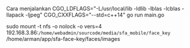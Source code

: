 Cara menjalankan
CGO_LDFLAGS="-L/usr/local/lib -ldlib -lblas -lcblas -llapack -ljpeg" CGO_CXXFLAGS="--std=c++14" go run main.go

sudo mount -t nfs -o nolock -o vers=4 192.168.3.86:`/home/webadmin/sourcode/media/sfa_mobile/face_key` /home/arman/app/sfa-face-key/faces/images